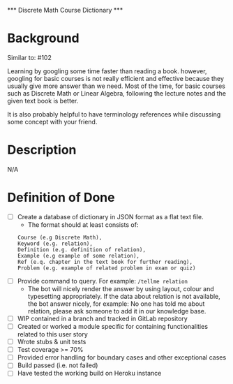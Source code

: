 *** Discrete Math Course Dictionary ***

# Background

Similar to: #102

Learning by googling some time faster than reading a book. however, googling for basic courses is not really efficient and effective because they usually give more answer than we need. Most of the time, for basic courses such as Discrete Math or Linear Algebra, following the lecture notes and the given text book is better. 

It is also probably helpful to have terminology references while discussing some concept with your friend.

# Description

N/A
 
# Definition of Done

- [ ] Create a database of dictionary in JSON format as a flat text file.  
    - The format should at least consists of:
    ```
    Course (e.g Discrete Math),
    Keyword (e.g. relation), 
    Definition (e.g. definition of relation), 
    Example (e.g example of some relation), 
    Ref (e.q. chapter in the text book for further reading),
    Problem (e.g. example of related problem in exam or quiz)
    ```
- [ ] Provide command to query. For example: `/tellme relation`
    - The bot will nicely render the answer by using layout, colour and typesetting appropriately. 
    If the data about relation is not available, the bot answer nicely, for example: 
    No one has told me about relation, please ask someone to add it in our knowledge base.
- [ ] WIP contained in a branch and tracked in GitLab repository
- [ ] Created or worked a module specific for containing functionalities related to this user story
- [ ] Wrote stubs & unit tests
- [ ] Test coverage >= 70%
- [ ] Provided error handling for boundary cases and other exceptional cases
- [ ] Build passed (i.e. not failed)
- [ ] Have tested the working build on Heroku instance